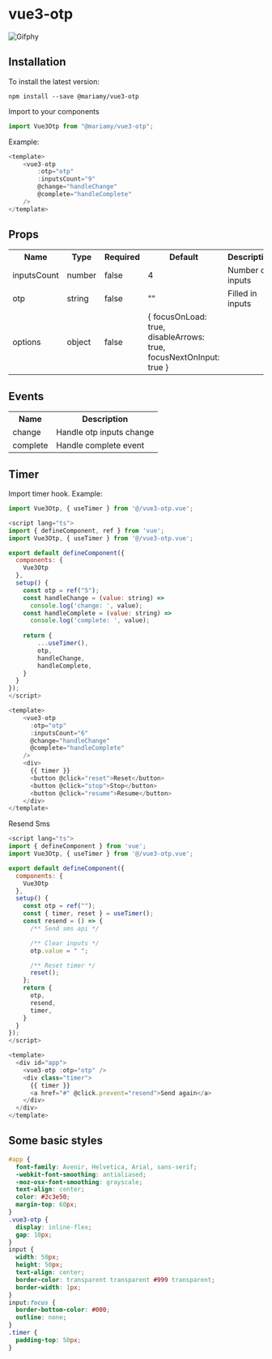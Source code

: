 # vue3-otp

![Gifphy](https://media.giphy.com/media/1BH2ujRXDqNjDR7jwB/giphy.gif)

## Installation
To install the latest version:
```
npm install --save @mariamy/vue3-otp
```

Import to your components
```javascript
import Vue3Otp from "@mariamy/vue3-otp";
```

Example:
```javascript
<template>
    <vue3-otp
        :otp="otp"
        :inputsCount="9"
        @change="handleChange"
        @complete="handleComplete"
    />
</template>
```

## Props
<table>
  <tr>
    <th>Name<br></th>
    <th>Type</th>
    <th>Required</th>
    <th>Default</th>
    <th>Description</th>
  </tr>
  <tr>
    <td>inputsCount</td>
    <td>number</td>
    <td>false</td>
    <td>4</td>
    <td>Number of inputs</td>
  </tr>
  <tr>
    <td>otp</td>
    <td>string</td>
    <td>false</td>
    <td>""</td>
    <td>Filled in inputs</td>
  </tr>
  <tr>
    <td>options</td>
    <td>object</td>
    <td>false</td>
    <td>
        {   
            focusOnLoad: true,
            disableArrows: true,
            focusNextOnInput: true 
        }
    </td>
    <td></td>
  </tr>
</table>

## Events
<table>
  <tr>
    <th>Name<br></th>
    <th>Description</th>
  </tr>
  <tr>
     <td>change</td>
     <td>Handle otp inputs change</td>
    </tr>
  <tr>
    <td>complete</td>
    <td>Handle complete event</td>
  </tr>
</table>

## Timer
Import timer hook.
Example:

```javascript
import Vue3Otp, { useTimer } from '@/vue3-otp.vue';

<script lang="ts">
import { defineComponent, ref } from 'vue';
import Vue3Otp, { useTimer } from '@/vue3-otp.vue';

export default defineComponent({
  components: {
    Vue3Otp
  },
  setup() {
    const otp = ref("5");
    const handleChange = (value: string) =>
      console.log('change: ', value);
    const handleComplete = (value: string) =>
      console.log('complete: ', value);
      
    return {
        ...useTimer(),
        otp,
        handleChange,
        handleComplete,
    }
  }
});
</script>

<template>
    <vue3-otp
      :otp="otp"
      :inputsCount="6"
      @change="handleChange"
      @complete="handleComplete"
    />
    <div>
      {{ timer }}
      <button @click="reset">Reset</button>
      <button @click="stop">Stop</button>
      <button @click="resume">Resume</button>
    </div>
</template>
```

Resend Sms
```javascript
<script lang="ts">
import { defineComponent } from 'vue';
import Vue3Otp, { useTimer } from '@/vue3-otp.vue';

export default defineComponent({
  components: {
    Vue3Otp
  },
  setup() {
    const otp = ref("");
    const { timer, reset } = useTimer();
    const resend = () => {
      /** Send sms api */

      /** Clear inputs */
      otp.value = " ";

      /** Reset timer */
      reset();
    };
    return {
      otp,
      resend,
      timer,
    }
  }
});
</script>

<template>
  <div id="app">
    <vue3-otp :otp="otp" />
    <div class="timer">
      {{ timer }}
      <a href="#" @click.prevent="resend">Send again</a>
    </div>
  </div>
</template>
```

## Some basic styles
```css
#app {
  font-family: Avenir, Helvetica, Arial, sans-serif;
  -webkit-font-smoothing: antialiased;
  -moz-osx-font-smoothing: grayscale;
  text-align: center;
  color: #2c3e50;
  margin-top: 60px;
}
.vue3-otp {
  display: inline-flex;
  gap: 10px;
}
input {
  width: 50px;
  height: 50px;
  text-align: center;
  border-color: transparent transparent #999 transparent;
  border-width: 1px;
}
input:focus {
  border-bottom-color: #000;
  outline: none;
}
.timer {
  padding-top: 50px;
}
```

